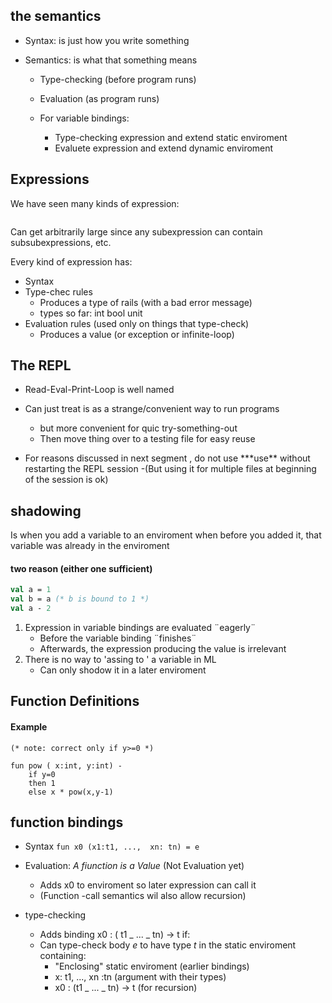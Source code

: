 ## the semantics

- Syntax: is just how you write something
- Semantics: is what that something means

  - Type-checking (before program runs)
  - Evaluation (as program runs)

  - For variable bindings:
    - Type-checking expression and extend static enviroment
    - Evaluete expression and extend dynamic enviroment

## Expressions

We have seen many kinds of expression:

```34 true    false   x   e1+e2   e1<e2

```

Can get arbitrarily large since any subexpression can contain
subsubexpressions, etc.

Every kind of expression has:

- Syntax
- Type-chec rules
  - Produces a type of rails (with a bad error message)
  - types so far: int bool unit
- Evaluation rules (used only on things that type-check)
  - Produces a value (or exception or infinite-loop)

## The REPL

- Read-Eval-Print-Loop is well named

- Can just treat is as a strange/convenient way to run programs

  - but more convenient for quic try-something-out
  - Then move thing over to a testing file for easy reuse

- For reasons discussed in next segment , do not use \*\*\*use\*\* without
  restarting the REPL session
  -(But using it for multiple files at beginning of the session is ok)

## shadowing

Is when you add a variable to an enviroment when before you added it, that
variable was already in the enviroment

#### two reason (either one sufficient)

```sml
val a = 1
val b = a (* b is bound to 1 *)
val a - 2
```

1. Expression in variable bindings are evaluated ¨eagerly¨
   - Before the variable binding ¨finishes¨
   - Afterwards, the expression producing the value is irrelevant
2. There is no way to 'assing to ' a variable in ML
   - Can only shodow it in a later enviroment

## Function Definitions

#### Example

```
(* note: correct only if y>=0 *)

fun pow ( x:int, y:int) -
    if y=0
    then 1
    else x * pow(x,y-1)
```

## function bindings

- Syntax `fun x0 (x1:t1, ...,  xn: tn) = e`

- Evaluation: _A fiunction is a Value_ (Not Evaluation yet)
  - Adds x0 to enviroment so later expression can call it
  - (Function -call semantics wil also allow recursion)
- type-checking
  - Adds binding x0 : ( t1 _ ... _ tn) -> t if:
  - Can type-check body _e_ to have type _t_ in the static enviroment
    containing:
    - "Enclosing" static enviroment (earlier bindings)
    - x: t1, ..., xn :tn (argument with their types)
    - x0 : (t1 _ ... _ tn) -> t (for recursion)
